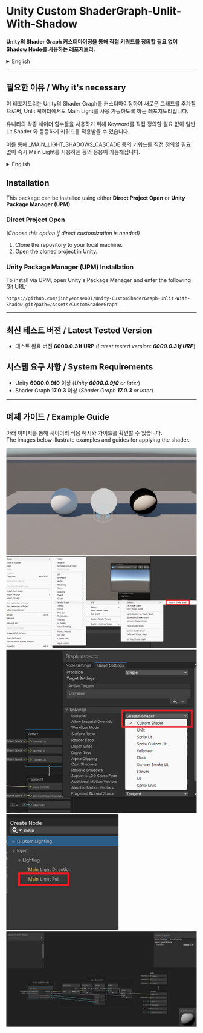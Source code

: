 # Unity Custom ShaderGraph-Unlit-With-Shadow

**Unity의 Shader Graph 커스터마이징을 통해 직접 키워드를 정의할 필요 없이 Shadow Node를 사용하는 레포지토리.**  

<details>  
  <summary>English</summary> 
This repository utilizes a Shadow Node through Unity's Custom Shader Graph without the need to manually define keywords.
</details>  

* * *  

## 필요한 이유 / Why it's necessary  
이 레포지토리는 Unity의 Shader Graph를 커스터마이징하여 새로운 그래프를 추가함으로써, Unlit 셰이더에서도 Main Light를 사용 가능하도록 하는 레포지토리입니다.  

유니티의 각종 쉐이더 함수들을 사용하기 위해 Keyword를 직접 정의할 필요 없이 일반 Lit Shader 와 동등하게 키워드를 적용받을 수 있습니다.  

이를 통해 _MAIN_LIGHT_SHADOWS_CASCADE 등의 키워드를 직접 정의할 필요 없이 즉시 Main Light를 사용하는 등의 응용이 가능해집니다.  

<details>  
  <summary>English</summary>  

This repository customizes Unity's Shader Graph by adding a new graph, enabling the use of Main Light fully and seamlessly even with Unlit shaders.  

It allows you to benefit from keywords and various Unity shader functions on par with a standard Lit Shader—without the need to define the keywords manually.  

This means that you can immediately leverage Main Light functionality without having to explicitly define keywords like _MAIN_LIGHT_SHADOWS_CASCADE.  

</details>

## Installation

This package can be installed using either **Direct Project Open** or **Unity Package Manager (UPM)**.  

### Direct Project Open  
*(Choose this option if direct customization is needed)*
1. Clone the repository to your local machine.  
2. Open the cloned project in Unity.  
   
### Unity Package Manager (UPM) Installation  
To install via UPM, open Unity's Package Manager and enter the following Git URL:  

``` text
https://github.com/jinhyeonseo01/Unity-CustomShaderGraph-Unlit-With-Shadow.git?path=/Assets/CustomShaderGraph
```

* * *
## 최신 테스트 버전 / Latest Tested Version  
- 테스트 완료 버전 **6000.0.31f URP** (*Latest tested version: **6000.0.31f URP***)  

## 시스템 요구 사항 / System Requirements

- Unity **6000.0.9f0** 이상 (*Unity **6000.0.9f0** or later*)  
- Shader Graph **17.0.3** 이상 (*Shader Graph **17.0.3** or later*)  

* * *

## 예제 가이드 / Example Guide

아래 이미지를 통해 셰이더의 적용 예시와 가이드를 확인할 수 있습니다.  
The images below illustrate examples and guides for applying the shader.

![Guide Image 2](./docs/Guide_3.png)  
![Guide Image 1](./docs/Guide_1.png)  
![Guide Image 3](./docs/Guide_4.png)
![Guide Image 3](./docs/Guide_5.png)  
![Guide Image 3](./docs/Guide_2.png)
